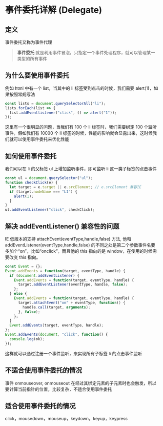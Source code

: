 # 事件委托详解 (Delegate)

## 定义

事件委托又称为事件代理

> **事件委托** 就是利用事件冒泡，只指定一个事件处理程序，就可以管理某一类型的所有事件

## 为什么要使用事件委托

例如 html 中有一个 list，当其中的 li 标签受到点击的时候，我们需要 alert(1)，如果按照常规写法

```js
const lists = document.querySelectorAll("li");
lists.forEach(list => {
  list.addEventlistener("click", () => alert("1"));
});
```

这里有一个很明显的问题，当我们有 100 个 li 标签时，我们需要绑定 100 个监听事件，假如我们有 10000 个 li 标签的时候，性能的影响就会显露出来，这时候我们就可以使用事件委托来优化性能

## 如何使用事件委托

我们可以在 li 的父标签 ul 上增加监听事件，即可监听 li 这一类子标签的点击事件

```js
const ul = document.querySelector("ul");
function checkClick(e) {
  let target = e.target || e.srcElement; // e.srcElement 兼容IE
  if (target.nodeName === "LI") {
    alert(1);
  }
}
ul.addEventListener("click", checkClick);
```

## 解决 addEventListener() 兼容性的问题

IE 低版本的支持 attachEvent(eventType,handle,false) 方法, 他和 addEventListener(eventType,handle,false) 的不同之处是第二个参数事件名要多加个“on”，比如“onclick”，而且他的 this 指向的是 window，在使用的时候需要改变 this 指向。

```js
const Event = {};
Event.addEvents = function(target, eventType, handle) {
  if (document.addEventListener) {
    Event.addEvents = function(target, eventType, handle) {
      target.addEventListener(eventType, handle, false);
    };
  } else {
    Event.addEvents = function(target, eventType, handle) {
      target.attachEvent("on" + eventType, function() {
        handle.call(target, arguments);
      }, false);
    };
  }
  Event.addEvents(target, eventType, handle);
};
Event.addEvents(document, "click", function() {
  console.log(ok);
});
```

这样就可以通过注册一个事件监听，来实现所有子标签 li 的点击事件监听

## 不适合使用事件委托的情况

事件 onmouseover, onmouseout 在经过其绑定元素的子元素时也会触发，所以要计算当前指针的位置，比较复杂，不适合使用事件委托

## 适合使用事件委托的情况

click，mousedown，mouseup，keydown，keyup，keypress
